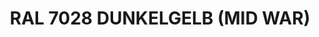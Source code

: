 ---
layout: product
title: "RAL 7028 DUNKELGELB (MID WAR)"
price: "300" 
desc: "Akrilna boja 17mL"
img_path: "/assets/img/A.MIG-0010.jpg"
brand: "AMMO"
available: true
special_offer: false
new: false
soon: false
cat: "020000"
subcat: "020100"
subsubcat: "020101"
sifra: "A.MIG-0010"
popular: true
---